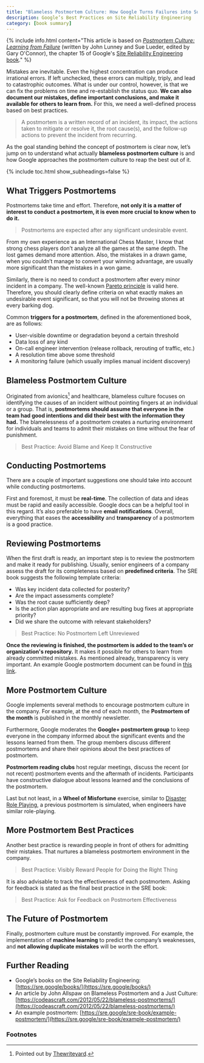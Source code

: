 ```yaml
---
title: "Blameless Postmortem Culture: How Google Turns Failures into Successes"
description: Google’s Best Practices on Site Reliability Engineering
category: [book summary]
---
```


{% include info.html content="This article is based on <cite><a href='https://sre.google/sre-book/postmortem-culture/'>Postmortem Culture: Learning from Failure</a></cite> (written by John Lunney and Sue Lueder, edited by Gary O'Connor), the chapter 15 of Google's <a href='https://sre.google/sre-book'>Site Reliability Engineering book</a>." %}

Mistakes are inevitable. Even the highest concentration can produce irrational errors. If left unchecked, these errors can multiply, triply, and lead to catastrophic outcomes. What is under our control, however, is that we can fix the problems on time and re-establish the status quo. **We can also document our mistakes, define important conclusions, and make it available for others to learn from.** For this, we need a well-defined process based on best practices.

> A postmortem is a written record of an incident, its impact, the actions taken to mitigate or resolve it, the root cause(s), and the follow-up actions to prevent the incident from recurring.

As the goal standing behind the concept of postmortem is clear now, let’s jump on to understand what actually **blameless postmortem culture** is and how Google approaches the postmortem culture to reap the best out of it.

{% include toc.html show_subheadings=false %}

## What Triggers Postmortems

Postmortems take time and effort. Therefore, **not only it is a matter of interest to conduct a postmortem, it is even more crucial to know when to do it.**

> Postmortems are expected after any significant undesirable event.

From my own experience as an International Chess Master, I know that strong chess players don’t analyze all the games at the same depth. The lost games demand more attention. Also, the mistakes in a drawn game, when you couldn’t manage to convert your winning advantage, are usually more significant than the mistakes in a won game.

Similarly, there is no need to conduct a postmortem after every minor incident in a company. The well-known [Pareto principle](https://en.wikipedia.org/wiki/Pareto_principle) is valid here. Therefore, you should clearly define criteria on what exactly makes an undesirable event significant, so that you will not be throwing stones at every barking dog.

Common **triggers for a postmortem**, defined in the aforementioned book, are as follows:

*   User-visible downtime or degradation beyond a certain threshold
*   Data loss of any kind
*   On-call engineer intervention (release rollback, rerouting of traffic, etc.)
*   A resolution time above some threshold
*   A monitoring failure (which usually implies manual incident discovery)

## Blameless Postmortem Culture

Originated from avionics[^1] and healthcare, blameless culture focuses on identifying the causes of an incident without pointing fingers at an individual or a group. That is, **postmortems should assume that everyone in the team had good intentions and did their best with the information they had.** The blamelessness of a postmortem creates a nurturing environment for individuals and teams to admit their mistakes on time without the fear of punishment.

> Best Practice: Avoid Blame and Keep It Constructive

## Conducting Postmortems

There are a couple of important suggestions one should take into account while conducting postmortems.

First and foremost, it must be **real-time**. The collection of data and ideas must be rapid and easily accessible. Google docs can be a helpful tool in this regard. It’s also preferable to have **email notifications**. Overall, everything that eases the **accessibility** and **transparency** of a postmortem is a good practice.

## Reviewing Postmortems

When the first draft is ready, an important step is to review the postmortem and make it ready for publishing. Usually, senior engineers of a company assess the draft for its completeness based on **predefined criteria**. The SRE book suggests the following template criteria:

*   Was key incident data collected for posterity?
*   Are the impact assessments complete?
*   Was the root cause sufficiently deep?
*   Is the action plan appropriate and are resulting bug fixes at appropriate priority?
*   Did we share the outcome with relevant stakeholders?

> Best Practice: No Postmortem Left Unreviewed

**Once the reviewing is finished, the postmortem is added to the team’s or organization's repository.** It makes it possible for others to learn from already committed mistakes. As mentioned already, transparency is very important. An example Google postmortem document can be found in [this link](https://sre.google/sre-book/example-postmortem/).

## More Postmortem Culture

Google implements several methods to encourage postmortem culture in the company. For example, at the end of each month, the **Postmortem of the month** is published in the monthly newsletter.

Furthermore, Google moderates the **Google+ postmortem group** to keep everyone in the company informed about the significant events and the lessons learned from them. The group members discuss different postmortems and share their opinions about the best practices of postmortem.

**Postmortem reading clubs** host regular meetings, discuss the recent (or not recent) postmortem events and the aftermath of incidents. Participants have constructive dialogue about lessons learned and the conclusions of the postmortem.

Last but not least, in a **Wheel of Misfortune** exercise, similar to [Disaster Role Playing](https://landing.google.com/sre/sre-book/chapters/accelerating-sre-on-call#xref_training_disaster-rpg), a previous postmortem is simulated, when engineers have similar role-playing.

## More Postmortem Best Practices

Another best practice is rewarding people in front of others for admitting their mistakes. That nurtures a blameless postmortem environment in the company.

> Best Practice: Visibly Reward People for Doing the Right Thing

It is also advisable to track the effectiveness of each postmortem. Asking for feedback is stated as the final best practice in the SRE book:

> Best Practice: Ask for Feedback on Postmortem Effectiveness

## The Future of Postmortem

Finally, postmortem culture must be constantly improved. For example, the implementation of **machine learning** to predict the company’s weaknesses, and **not allowing duplicate mistakes** will be worth the effort.

## Further Reading

*   Google’s books on the Site Reliability Engineering: [https://sre.google/books/](https://sre.google/books/)
*   An article by John Allspaw on Blameless Postmortem and a Just Culture: [https://codeascraft.com/2012/05/22/blameless-postmortems/](https://codeascraft.com/2012/05/22/blameless-postmortems/)
*   An example postmortem: [https://sre.google/sre-book/example-postmortem/](https://sre.google/sre-book/example-postmortem/)

### Footnotes

[^1]: Pointed out by [Thewriteyard](https://medium.com/u/e67f52d1e55c).
